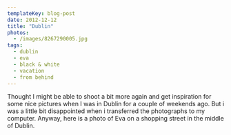 ```yaml
---
templateKey: blog-post
date: 2012-12-12
title: "Dublin"
photos:
  - /images/8267290005.jpg
tags:
  - dublin
  - eva
  - black & white
  - vacation
  - from behind
---
```


Thought I might be able to shoot a bit more again and get inspiration for some nice pictures when I was in Dublin for a couple of weekends ago. But i was a little bit disappointed when i transferred the photographs to my computer. Anyway, here is a photo of Eva on a shopping street in the middle of Dublin.
